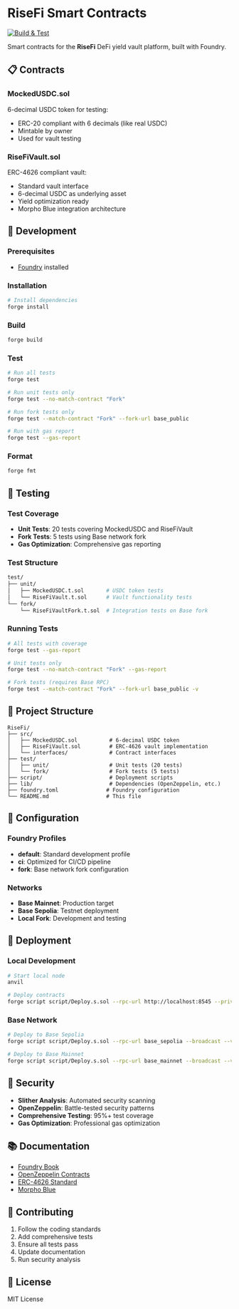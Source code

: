 # RiseFi Smart Contracts

[![Build & Test](https://github.com/FlorentDgrs/RiseFiV3/actions/workflows/build-and-test.yml/badge.svg)](https://github.com/FlorentDgrs/RiseFiV3/actions/workflows/build-and-test.yml)

Smart contracts for the **RiseFi** DeFi yield vault platform, built with Foundry.

## 📋 Contracts

### MockedUSDC.sol

6-decimal USDC token for testing:

- ERC-20 compliant with 6 decimals (like real USDC)
- Mintable by owner
- Used for vault testing

### RiseFiVault.sol

ERC-4626 compliant vault:

- Standard vault interface
- 6-decimal USDC as underlying asset
- Yield optimization ready
- Morpho Blue integration architecture

## 🚀 Development

### Prerequisites

- [Foundry](https://getfoundry.sh/) installed

### Installation

```bash
# Install dependencies
forge install
```

### Build

```bash
forge build
```

### Test

```bash
# Run all tests
forge test

# Run unit tests only
forge test --no-match-contract "Fork"

# Run fork tests only
forge test --match-contract "Fork" --fork-url base_public

# Run with gas report
forge test --gas-report
```

### Format

```bash
forge fmt
```

## 🧪 Testing

### Test Coverage

- **Unit Tests**: 20 tests covering MockedUSDC and RiseFiVault
- **Fork Tests**: 5 tests using Base network fork
- **Gas Optimization**: Comprehensive gas reporting

### Test Structure

```bash
test/
├── unit/
│   ├── MockedUSDC.t.sol       # USDC token tests
│   └── RiseFiVault.t.sol      # Vault functionality tests
└── fork/
    └── RiseFiVaultFork.t.sol  # Integration tests on Base fork
```

### Running Tests

```bash
# All tests with coverage
forge test --gas-report

# Unit tests only
forge test --no-match-contract "Fork" --gas-report

# Fork tests (requires Base RPC)
forge test --match-contract "Fork" --fork-url base_public -v
```

## 📁 Project Structure

```
RiseFi/
├── src/
│   ├── MockedUSDC.sol          # 6-decimal USDC token
│   ├── RiseFiVault.sol         # ERC-4626 vault implementation
│   └── interfaces/             # Contract interfaces
├── test/
│   ├── unit/                   # Unit tests (20 tests)
│   └── fork/                   # Fork tests (5 tests)
├── script/                     # Deployment scripts
├── lib/                        # Dependencies (OpenZeppelin, etc.)
├── foundry.toml               # Foundry configuration
└── README.md                  # This file
```

## 🔧 Configuration

### Foundry Profiles

- **default**: Standard development profile
- **ci**: Optimized for CI/CD pipeline
- **fork**: Base network fork configuration

### Networks

- **Base Mainnet**: Production target
- **Base Sepolia**: Testnet deployment
- **Local Fork**: Development and testing

## 🚀 Deployment

### Local Development

```bash
# Start local node
anvil

# Deploy contracts
forge script script/Deploy.s.sol --rpc-url http://localhost:8545 --private-key 0x...
```

### Base Network

```bash
# Deploy to Base Sepolia
forge script script/Deploy.s.sol --rpc-url base_sepolia --broadcast --verify

# Deploy to Base Mainnet
forge script script/Deploy.s.sol --rpc-url base_mainnet --broadcast --verify
```

## 🔐 Security

- **Slither Analysis**: Automated security scanning
- **OpenZeppelin**: Battle-tested security patterns
- **Comprehensive Testing**: 95%+ test coverage
- **Gas Optimization**: Professional gas optimization

## 📚 Documentation

- [Foundry Book](https://book.getfoundry.sh/)
- [OpenZeppelin Contracts](https://docs.openzeppelin.com/contracts/)
- [ERC-4626 Standard](https://eips.ethereum.org/EIPS/eip-4626)
- [Morpho Blue](https://morpho.org/)

## 🤝 Contributing

1. Follow the coding standards
2. Add comprehensive tests
3. Ensure all tests pass
4. Update documentation
5. Run security analysis

## 📄 License

MIT License
